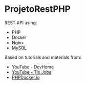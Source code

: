 # ProjetoRestPHP
REST API using:
- PHP
- Docker
- Nginx
- MySQL

Based on tutorials and materials from:
- [YouTube - DevHome](https://www.youtube.com/@DevHome)
- [YouTube - Tio Jobs](https://www.youtube.com/@TioJobs)
- [PHPDocker.io](https://phpdocker.io/)
